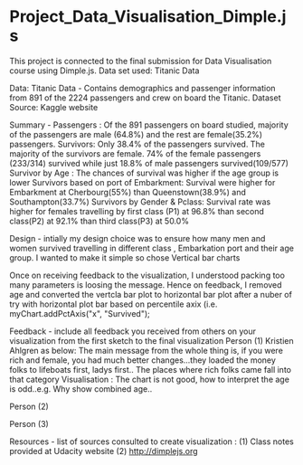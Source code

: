 # Project_Data_Visualisation_Dimple.js
 This project is connected to the final submission for Data Visualisation course using Dimple.js. Data set used: Titanic Data

Data: Titanic Data  - Contains demographics and passenger information from 891 of the 2224 passengers and crew on board the Titanic. Dataset Source: Kaggle website

Summary -
Passengers : Of the 891 passengers on board studied, majority of the passengers are male (64.8%) and the rest are female(35.2%) passengers.
Survivors: Only 38.4% of the passengers survived. The majority of the survivors are female. 74% of the female passengers (233/314) survived while just 18.8% of male passengers survived(109/577)
Survivor by Age : The chances of survival was higher if the age group is lower
Survivors based on port of Embarkment: Survival were higher for Embarkment at Cherbourg(55%) than Queenstown(38.9%) and Southampton(33.7%)
Survivors by Gender & Pclass: Survival rate was higher for females travelling by first class (P1) at 96.8% than second class(P2) at 92.1% than third class(P3) at 50.0%

Design - intially my design choice was to ensure how many men and women survived travelling in different class , Embarkation port and their age group. I wanted to make it simple so chose Vertical bar charts

Once on receiving feedback to the visualization, I understood packing too many parameters is loosing the message. Hence on feedback, I removed age and converted the vertcla bar plot to horizontal bar plot after a nuber of try with horizontal plot bar based on percentile axix (i.e. myChart.addPctAxis("x", "Survived");

Feedback - include all feedback you received from others on your visualization from the first sketch to the final visualization
Person (1) Kristien Ahlgren as below:
 The main message from the whole thing is, if you were rich and female, you had much better changes...they loaded the money folks to lifeboats first, ladys first..
 The places where rich folks came fall into that category
 Visualisation : The chart is not good, how to interpret the age is odd..e.g. Why show combined age..

Person (2)


Person (3)


Resources - list of sources consulted to create visualization : 
(1) Class notes provided at Udacity website 
(2) http://dimplejs.org
